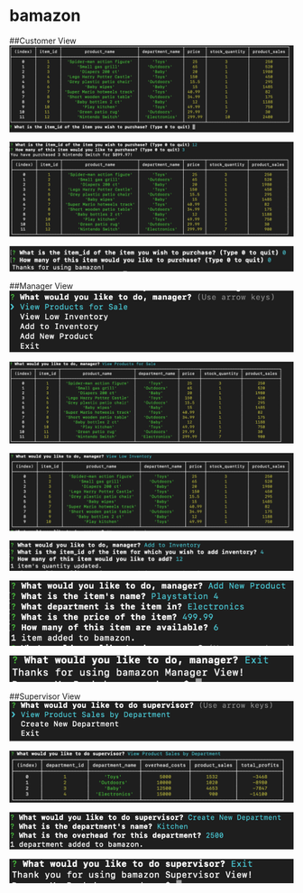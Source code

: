 # bamazon

##Customer View
![Customer-View-1](/images/customer-1.png)

![Customer-View-2](/images/customer-2.png)

![Customer-View-3](/images/customer-3.png)

##Manager View
![Manager-View-1](/images/manager-1.png)

![Manager-View-2](/images/manager-2.png)

![Manager-View-3](/images/manager-3.png)

![Manager-View-4](/images/manager-4.png)

![Manager-View-5](/images/manager-5.png)

![Manager-View-6](/images/manager-6.png)

##Supervisor View
![Supervisor-View-1](/images/supervisor-1.png)

![Supervisor-View-2](/images/supervisor-2.png)

![Supervisor-View-3](/images/supervisor-3.png)

![Supervisor-View-4](/images/supervisor-4.png)